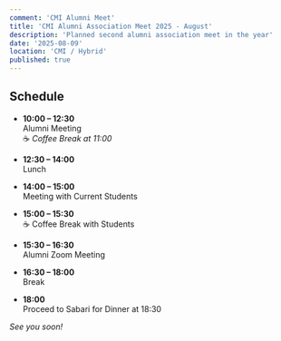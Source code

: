 ```yaml
---
comment: 'CMI Alumni Meet'
title: 'CMI Alumni Association Meet 2025 - August'
description: 'Planned second alumni association meet in the year'
date: '2025-08-09'
location: 'CMI / Hybrid'
published: true
---
```


## Schedule

- **10:00 – 12:30**  
  Alumni Meeting  
  ☕ _Coffee Break at 11:00_

- **12:30 – 14:00**  
  Lunch

- **14:00 – 15:00**  
  Meeting with Current Students

- **15:00 – 15:30**  
  ☕ Coffee Break with Students

- **15:30 – 16:30**  
  Alumni Zoom Meeting

- **16:30 – 18:00**  
  Break

- **18:00**  
  Proceed to Sabari for Dinner at 18:30

_See you soon!_
